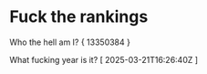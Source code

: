 # Fuck the rankings

Who the hell am I?
{ 13350384 }

What fucking year is it?
[ 2025-03-21T16:26:40Z ]
